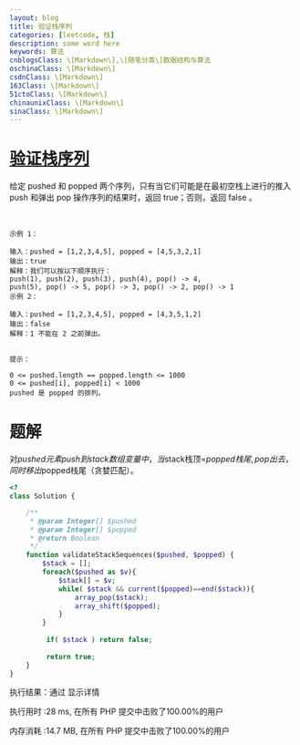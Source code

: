 ```yaml
---
layout: blog
title: 验证栈序列
categories: [leetcode, 栈]
description: some word here
keywords: 算法
cnblogsClass: \[Markdown\],\[随笔分类\]数据结构与算法
oschinaClass: \[Markdown\]
csdnClass: \[Markdown\]
163Class: \[Markdown\]
51ctoClass: \[Markdown\]
chinaunixClass: \[Markdown\]
sinaClass: \[Markdown\]
---
```


# [验证栈序列](https://leetcode-cn.com/problems/validate-stack-sequences/)

给定 pushed 和 popped 两个序列，只有当它们可能是在最初空栈上进行的推入 push 和弹出 pop 操作序列的结果时，返回 true；否则，返回 false 。

 
```
示例 1：

输入：pushed = [1,2,3,4,5], popped = [4,5,3,2,1]
输出：true
解释：我们可以按以下顺序执行：
push(1), push(2), push(3), push(4), pop() -> 4,
push(5), pop() -> 5, pop() -> 3, pop() -> 2, pop() -> 1
示例 2：

输入：pushed = [1,2,3,4,5], popped = [4,3,5,1,2]
输出：false
解释：1 不能在 2 之前弹出。
 

提示：

0 <= pushed.length == popped.length <= 1000
0 <= pushed[i], popped[i] < 1000
pushed 是 popped 的排列。

```

#  题解
对$pushed元素 push到stack数组变量中，当$stack栈顶=$popped栈尾,pop出去，同时移出$popped栈尾（贪婪匹配）。

```php
<?
class Solution {

    /**
     * @param Integer[] $pushed
     * @param Integer[] $popped
     * @return Boolean
     */
    function validateStackSequences($pushed, $popped) {
        $stack = [];
        foreach($pushed as $v){
            $stack[] = $v;
            while( $stack && current($popped)==end($stack)){
                array_pop($stack);
                array_shift($popped);
            }
        }
     
         if( $stack ) return false;
         
         return true;  
    }
}
```

执行结果：通过 显示详情

执行用时 :28 ms, 在所有 PHP 提交中击败了100.00%的用户

内存消耗 :14.7 MB, 在所有 PHP 提交中击败了100.00%的用户



